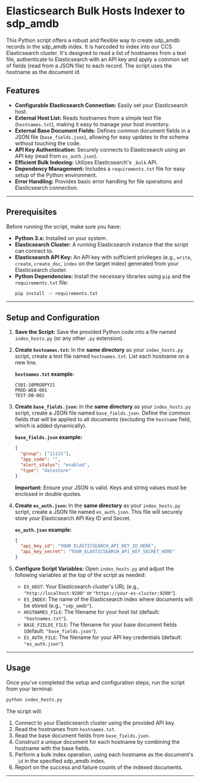 # Elasticsearch Bulk Hosts Indexer to sdp_amdb

This Python script offers a robust and flexible way to create sdp_amdb records in the sdp_amdb index. It is harcoded to index into our CCS Elasticsearch cluster. It's designed to read a list of hostnames from a text file, authenticate to Elasticsearch with an API key and apply a common set of fields (read from a JSON file) to each record. The script uses the hostname as the document id.

## Features

* **Configurable Elasticsearch Connection:** Easily set your Elasticsearch host.
* **External Host List:** Reads hostnames from a simple text file (`hostnames.txt`), making it easy to manage your host inventory.
* **External Base Document Fields:** Defines common document fields in a JSON file (`base_fields.json`), allowing for easy updates to the schema without touching the code.
* **API Key Authentication:** Securely connects to Elasticsearch using an API key (read from `es_auth.json`).
* **Efficient Bulk Indexing:** Utilizes Elasticsearch's `_bulk` API.
* **Dependency Management:** Includes a `requirements.txt` file for easy setup of the Python environment.
* **Error Handling:** Provides basic error handling for file operations and Elasticsearch connection.

---

## Prerequisites

Before running the script, make sure you have:

* **Python 3.x:** Installed on your system.
* **Elasticsearch Cluster:** A running Elasticsearch instance that the script can connect to.
* **Elasticsearch API Key:** An API key with sufficient privileges (e.g., `write`, `create`, `create_doc`, `index` on the target index) generated from your Elasticsearch cluster.
* **Python Dependencies:** Install the necessary libraries using `pip` and the `requirements.txt` file:
    ```bash
    pip install -r requirements.txt
    ```

---

## Setup and Configuration

1.  **Save the Script:**
    Save the provided Python code into a file named `index_hosts.py` (or any other `.py` extension).

2.  **Create `hostnames.txt`:**
    In the **same directory** as your `index_hosts.py` script, create a text file named `hostnames.txt`. List each hostname on a new line.

    **`hostnames.txt` example:**
    ```
    CS01-10PRODPY21
    PROD-WEB-001
    TEST-DB-002
    ```

3.  **Create `base_fields.json`:**
    In the **same directory** as your `index_hosts.py` script, create a JSON file named `base_fields.json`. Define the common fields that will be applied to all documents (excluding the `hostname` field, which is added dynamically).

    **`base_fields.json` example:**
    ```json
    {
      "group": ["11115"],
      "app_code": "",
      "alert_status": "enabled",
      "type": "datastore"
    }
    ```
    **Important:** Ensure your JSON is valid. Keys and string values must be enclosed in double quotes.

4.  **Create `es_auth.json`:**
    In the **same directory** as your `index_hosts.py` script, create a JSON file named `es_auth.json`. This file will securely store your Elasticsearch API Key ID and Secret.

    **`es_auth.json` example:**
    ```json
    {
      "api_key_id": "YOUR_ELASTICSEARCH_API_KEY_ID_HERE",
      "api_key_secret": "YOUR_ELASTICSEARCH_API_KEY_SECRET_HERE"
    }
    ```

5.  **Configure Script Variables:**
    Open `index_hosts.py` and adjust the following variables at the top of the script as needed:

    * `ES_HOST`: Your Elasticsearch cluster's URL (e.g., `"http://localhost:9200"` or `"https://your-es-cluster:9200"`).
    * `ES_INDEX`: The name of the Elasticsearch index where documents will be stored (e.g., `"sdp_amdb"`).
    * `HOSTNAMES_FILE`: The filename for your host list (default: `"hostnames.txt"`).
    * `BASE_FIELDS_FILE`: The filename for your base document fields (default: `"base_fields.json"`).
    * `ES_AUTH_FILE`: The filename for your API key credentials (default: `"es_auth.json"`).

---

## Usage

Once you've completed the setup and configuration steps, run the script from your terminal:

```bash
python index_hosts.py
```

The script will:

1.  Connect to your Elasticsearch cluster using the provided API key.
2.  Read the hostnames from `hostnames.txt`.
3.  Read the base document fields from `base_fields.json`.
4.  Construct a unique document for each hostname by combining the hostname with the base fields.
5.  Perform a bulk index operation, using each hostname as the document's `_id` in the specified sdp_amdb index.
6.  Report on the success and failure counts of the indexed documents.

---
